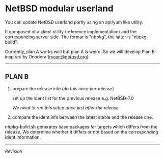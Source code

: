 # NetBSD modular userland
You can update NetBSD userland partly using an apt/yum like utility.

It composed of a client utility (reference implementation) and the corresponding server side.
The formar is "nbpkg", the latter is "nbpkg-build".

Currently, plan A works well but plan A is weird. So we will develop Plan B inspired by Onodera (ryoon@netbsd.org).

---

## PLAN B

1. prepare the release info (do this once per release)

   set up the ident list for the previous release e.g. NetBSD-7.0

   *We need to run this setup once just after the release.*


1. compare the ident info between the latest stable and the release one.

nbpkg-build.sh generates base packages for targets which differs from
the release. We determine whether it differs or not based on the
corresponding ident information.


---
$Revision$
